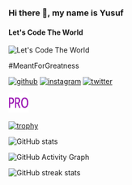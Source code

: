 ### Hi there 👋, my name is Yusuf
#### Let's Code The World
![Let's Code The World](https://camo.githubusercontent.com/d62a4bc4d1293389e3d3181fb2f5c30c84b7a3be6c53cc82f3f9c0de559bef19/68747470733a2f2f692e67697068792e636f6d2f6d656469612f7132313747556e664b416d4a6c46636a42582f67697068792e77656270)

#MeantForGreatness


[<img src='https://cdn.jsdelivr.net/npm/simple-icons@3.0.1/icons/github.svg' alt='github' height='40'>](https://github.com/justyuyah)  [<img src='https://cdn.jsdelivr.net/npm/simple-icons@3.0.1/icons/instagram.svg' alt='instagram' height='40'>](https://www.instagram.com/justyuyah/)  [<img src='https://cdn.jsdelivr.net/npm/simple-icons@3.0.1/icons/twitter.svg' alt='twitter' height='40'>](https://twitter.com/justyuyah)  

<a href='https://github.com/pricing'><img src='https://raw.githubusercontent.com/acervenky/animated-github-badges/master/assets/pro.gif' width='40' height='40'></a> 

[![trophy](https://github-profile-trophy.vercel.app/?username=justyuyah)](https://github.com/ryo-ma/github-profile-trophy)

![GitHub stats](https://github-readme-stats.vercel.app/api?username=justyuyah&show_icons=true)  

![GitHub Activity Graph](https://activity-graph.herokuapp.com/graph?username=justyuyah)  

![GitHub streak stats](https://github-readme-streak-stats.herokuapp.com/?user=justyuyah)  

